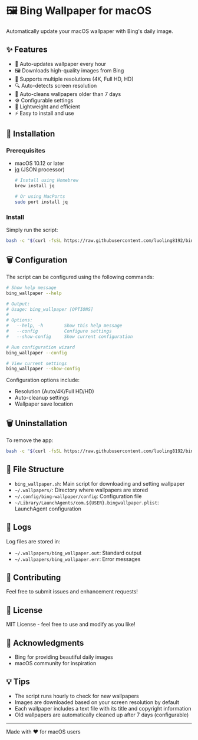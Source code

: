 # 🖼️ Bing Wallpaper for macOS

Automatically update your macOS wallpaper with Bing's daily image.

## ✨ Features

- 🔄 Auto-updates wallpaper every hour
- 🖼️ Downloads high-quality images from Bing
- 🧹 Supports multiple resolutions (4K, Full HD, HD)
- 🔍 Auto-detects screen resolution
- 🧹 Auto-cleans wallpapers older than 7 days
- ⚙️ Configurable settings
- 💪 Lightweight and efficient
- ⚡️ Easy to install and use

## 🚀 Installation

### Prerequisites

- macOS 10.12 or later
- [jq](https://stedolan.github.io/jq/) (JSON processor)
  ```bash
  # Install using Homebrew
  brew install jq
  
  # Or using MacPorts
  sudo port install jq
  ```

### Install

Simply run the script:
```bash
bash -c "$(curl -fsSL https://raw.githubusercontent.com/luoling8192/bing-wallpaper-mac/HEAD/install.sh)"
```

## 🗑️ Configuration

The script can be configured using the following commands:

```bash
# Show help message
bing_wallpaper --help

# Output:
# Usage: bing_wallpaper [OPTIONS]
#
# Options:
#   --help, -h        Show this help message
#   --config          Configure settings
#   --show-config     Show current configuration

# Run configuration wizard
bing_wallpaper --config

# View current settings
bing_wallpaper --show-config
```

Configuration options include:
- Resolution (Auto/4K/Full HD/HD)
- Auto-cleanup settings
- Wallpaper save location

## 🗑️ Uninstallation

To remove the app:
```bash
bash -c "$(curl -fsSL https://raw.githubusercontent.com/luoling8192/bing-wallpaper-mac/HEAD/uninstall.sh)"
```

## 📁 File Structure

- `bing_wallpaper.sh`: Main script for downloading and setting wallpaper
- `~/.wallpapers/`: Directory where wallpapers are stored
- `~/.config/bing-wallpaper/config`: Configuration file
- `~/Library/LaunchAgents/com.${USER}.bingwallpaper.plist`: LaunchAgent configuration

## 📝 Logs

Log files are stored in:
- `~/.wallpapers/bing_wallpaper.out`: Standard output
- `~/.wallpapers/bing_wallpaper.err`: Error messages

## 🤝 Contributing

Feel free to submit issues and enhancement requests!

## 📝 License

MIT License - feel free to use and modify as you like!

## 🙏 Acknowledgments

- Bing for providing beautiful daily images
- macOS community for inspiration

## 💡 Tips

- The script runs hourly to check for new wallpapers
- Images are downloaded based on your screen resolution by default
- Each wallpaper includes a text file with its title and copyright information
- Old wallpapers are automatically cleaned up after 7 days (configurable)

---
Made with ❤️ for macOS users
